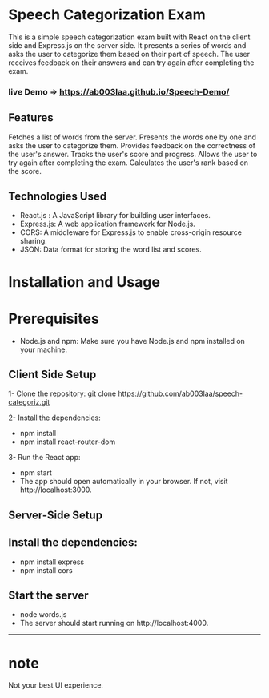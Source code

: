 # Speech Categorization Exam
This is a simple speech categorization exam built with React on the client side and Express.js on the server side. It presents a series of words and asks the user to categorize them based on their part of speech. The user receives feedback on their answers and can try again after completing the exam.
### live Demo => https://ab003laa.github.io/Speech-Demo/
## Features
Fetches a list of words from the server.
Presents the words one by one and asks the user to categorize them.
Provides feedback on the correctness of the user's answer.
Tracks the user's score and progress.
Allows the user to try again after completing the exam.
Calculates the user's rank based on the score.

## Technologies Used
- React.js : A JavaScript library for building user interfaces.
- Express.js: A web application framework for Node.js.
- CORS: A middleware for Express.js to enable cross-origin resource sharing.
- JSON: Data format for storing the word list and scores.

# Installation and Usage

# Prerequisites
- Node.js and npm: Make sure you have Node.js and npm installed on your machine.

## Client Side Setup
1- Clone the repository: git clone https://github.com/ab003laa/speech-categoriz.git

2- Install the dependencies:
- npm install
- npm install react-router-dom

3- Run the React app: 
- npm start
- The app should open automatically in your browser. If not, visit http://localhost:3000.

## Server-Side Setup

## Install the dependencies:
- npm install express
- npm install cors
## Start the server
- node words.js
- The server should start running on http://localhost:4000.

----------------------------------------------
# note
Not your best UI experience.
